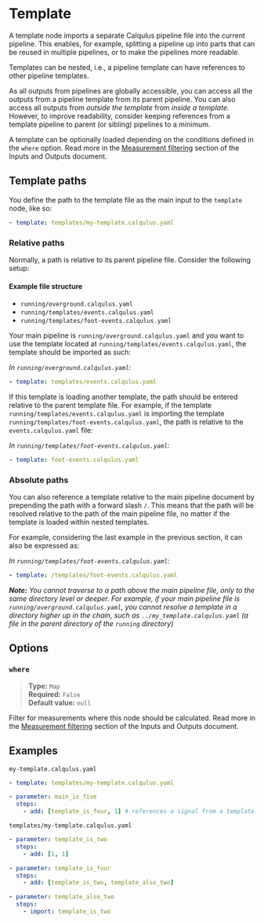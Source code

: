 # Template

A template node imports a separate Calqulus pipeline file into the current pipeline. This enables, for example, splitting a pipeline up into parts that can be reused in multiple pipelines, or to make the pipelines more readable.

Templates can be nested, i.e., a pipeline template can have references to other pipeline templates.

As all outputs from pipelines are globally accessible, you can access all the outputs from a pipeline template from its parent pipeline. You can also access all outputs from *outside the template* from *inside a template*. However, to improve readability, consider keeping references from a template pipeline to parent (or sibling) pipelines to a minimum.

A template can be optionally loaded depending on the conditions defined in the `where` option. Read more in the [Measurement filtering](../inputs-and-outputs.md#measurement-filtering) section of the Inputs and Outputs document.

## Template paths

You define the path to the template file as the main input to the `template` node, like so:

``` yaml
- template: templates/my-template.calqulus.yaml
```

### Relative paths
Normally, a path is relative to its parent pipeline file. Consider the following setup:

#### Example file structure
* `running/overground.calqulus.yaml`
* `running/templates/events.calqulus.yaml`
* `running/templates/foot-events.calqulus.yaml`

Your main pipeline is `running/overground.calqulus.yaml` and you want to use the template located at `running/templates/events.calqulus.yaml`, the template should be imported as such:

*In `running/overground.calqulus.yaml`:* 
``` yaml
- template: templates/events.calqulus.yaml
```

If this template is loading another template, the path should be entered relative to the parent template file. For example, if the template `running/templates/events.calqulus.yaml` is importing the template `running/templates/foot-events.calqulus.yaml`, the path is relative to the `events.calqulus.yaml` file:

*In `running/templates/foot-events.calqulus.yaml`:* 
``` yaml
- template: foot-events.calqulus.yaml
```

### Absolute paths
You can also reference a template relative to the main pipeline document by prepending the path with a forward slash `/`. This means that the path will be resolved relative to the path of the main pipeline file, no matter if the template is loaded within nested templates.

For example, considering the last example in the previous section, it can also be expressed as:

*In `running/templates/foot-events.calqulus.yaml`:* 
``` yaml
- template: /templates/foot-events.calqulus.yaml
```

_**Note:** You cannot traverse to a path above the main pipeline file, only to the same directory level or deeper. For example, if your main pipeline file is `running/overground.calqulus.yaml`, you cannot resolve a template in a directory higher up in the chain, such as `../my_template.calqulus.yaml` (a file in the parent directory of the `running` directory)_

## Options

### `where`

> **Type:** `Map`  
> **Required:** `False`  
> **Default value:** `null`

Filter for measurements where this node should be calculated. Read more in the [Measurement filtering](../inputs-and-outputs.md#measurement-filtering) section of the Inputs and Outputs document.

## Examples

`my-template.calqulus.yaml`
``` yaml
- template: templates/my-template.calqulus.yaml

- parameter: main_is_five
  steps:
    - add: [template_is_four, 1] # references a signal from a template.
```

`templates/my-template.calqulus.yaml`
``` yaml
- parameter: template_is_two
  steps: 
    - add: [1, 1]

- parameter: template_is_four
  steps: 
    - add: [template_is_two, template_also_two]

- parameter: template_also_two
  steps: 
    - import: template_is_two
```
